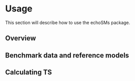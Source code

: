 # Usage

This section will describe how to use the echoSMs package.

## Overview

## Benchmark data and reference models

## Calculating TS


